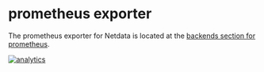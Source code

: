 <!--
---
title: "prometheus exporter"
custom_edit_url: https://github.com/netdata/netdata/edit/master/web/api/exporters/prometheus/README.md
---
-->

# prometheus exporter

The prometheus exporter for Netdata is located at the [backends section for prometheus](../../../../backends/prometheus).

[![analytics](https://www.google-analytics.com/collect?v=1&aip=1&t=pageview&_s=1&ds=github&dr=https%3A%2F%2Fgithub.com%2Fnetdata%2Fnetdata&dl=https%3A%2F%2Fmy-netdata.io%2Fgithub%2Fweb%2Fapi%2Fexporters%2Fprometheus%2FREADME&_u=MAC~&cid=5792dfd7-8dc4-476b-af31-da2fdb9f93d2&tid=UA-64295674-3)](<>)
